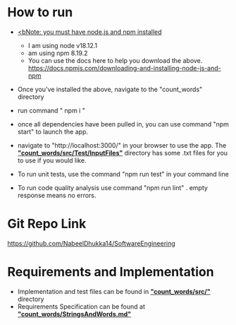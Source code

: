 # How to run
- <u><bNote: you must have node.js and npm installed</b></u>
    - I am using node v18.12.1
    - am using npm 8.19.2
    - You can use the docs here to help you download the above. https://docs.npmjs.com/downloading-and-installing-node-js-and-npm

- Once you've installed the above, navigate to the "count_words" directory

- run command " npm i " 

- once all dependencies have been pulled in, you can use command "npm start" to launch the app. 

- navigate to "http://localhost:3000/" in your browser to use the app. The <u><b>"count_words/src/Test/InputFiles"</u></b> directory has some .txt files for you to use if you would like.

- To run unit tests, use the command "npm run test" in your command line 

- To run code quality analysis use command "npm run lint" . empty response means no errors. 

# Git Repo Link
https://github.com/NabeelDhukka14/SoftwareEngineering

# Requirements and Implementation 
- Implementation and test files can be found in <u><b>"count_words/src/"</u></b> directory
- Requirements Specification can be found at <u><b>"count_words/StringsAndWords.md"</u></b>
